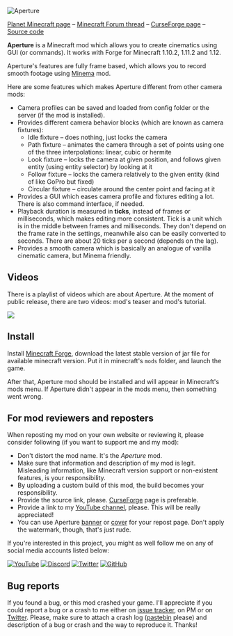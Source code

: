![Aperture](https://i.imgur.com/Wras78u.png)

[Planet Minecraft page](https://www.planetminecraft.com/mod/aperture-3978432/) – [Minecraft Forum thread](http://www.minecraftforum.net/forums/mapping-and-modding/minecraft-mods/2837982-aperture-an-advanced-camera-mod) – [CurseForge page](https://minecraft.curseforge.com/projects/aperture) – [Source code](https://github.com/mchorse/aperture) 

**Aperture** is a Minecraft mod which allows you to create cinematics using GUI (or commands). It works with Forge for Minecraft 1.10.2, 1.11.2 and 1.12. 

Aperture's features are fully frame based, which allows you to record smooth footage using [Minema](http://www.minecraftforum.net/forums/mapping-and-modding/minecraft-mods/2790594-minema-unofficial-the-smooth-movie-recorder) mod. 

Here are some features which makes Aperture different from other camera mods:

* Camera profiles can be saved and loaded from config folder or the server (if the mod is installed).
* Provides different camera behavior blocks (which are known as camera fixtures):
    * Idle fixture – does nothing, just locks the camera
    * Path fixture – animates the camera through a set of points using one of the three interpolations: linear, cubic or hermite
    * Look fixture – locks the camera at given position, and follows given entity (using entity selector) by looking at it
    * Follow fixture – locks the camera relatively to the given entity (kind of like GoPro but fixed)
    * Circular fixture – circulate around the center point and facing at it
* Provides a GUI which eases camera profile and fixtures editing a lot. There is also command interface, if needed.
* Playback duration is measured in **ticks**, instead of frames or milliseconds, which makes editing more consistent. Tick is a unit which is in the middle between frames and milliseconds. They don't depend on the frame rate in the settings, meanwhile also can be easily converted to seconds. There are about 20 ticks per a second (depends on the lag).
* Provides a smooth camera which is basically an analogue of vanilla cinematic camera, but Minema friendly.

## Videos

There is a playlist of videos which are about Aperture. At the moment of public release, there are two videos: mod's teaser and mod's tutorial.

<a href="https://youtu.be/36E5-HYoH5I?list=PL6UPd2Tj65nFLGMBqKaeKOPNp2HOO86Uw"><img src="https://img.youtube.com/vi/36E5-HYoH5I/0.jpg"></a> 

## Install

Install [Minecraft Forge](http://files.minecraftforge.net/), download the latest stable version of jar file for available minecraft version. Put it in minecraft's `mods` folder, and launch the game.

After that, Aperture mod should be installed and will appear in Minecraft's mods menu. If Aperture didn't appear in the mods menu, then something went wrong. 

## For mod reviewers and reposters

When reposting my mod on your own website or reviewing it, please consider following (if you want to support me and my mod):

* Don't distort the mod name. It's the *Aperture* mod.
* Make sure that information and description of my mod is legit. Misleading information, like Minecraft version support or non-existent features, is your responsibility.
* By uploading a custom build of this mod, the build becomes your responsibility.
* Provide the source link, please. [CurseForge](https://minecraft.curseforge.com/projects/aperture) page is preferable.
* Provide a link to my [YouTube channel](https://www.youtube.com/channel/UCWVDjAcecHHa8UrEWMRGI8w), please. This will be really appreciated! 
* You can use Aperture [banner](https://i.imgur.com/Wras78u.png) or [cover](https://i.imgur.com/rckGnn4.png) for your repost page. Don't apply the watermark, though, that's just rude.

If you're interested in this project, you might as well follow me on any of social media accounts listed below:

[![YouTube](http://i.imgur.com/yA4qam9.png)](https://www.youtube.com/channel/UCWVDjAcecHHa8UrEWMRGI8w) [![Discord](http://i.imgur.com/gI6JEpJ.png)](https://discord.gg/qfxrqUF) [![Twitter](http://i.imgur.com/6b8vHcX.png)](https://twitter.com/McHorsy) [![GitHub](http://i.imgur.com/DmTn1f1.png)](https://github.com/mchorse)  

## Bug reports

If you found a bug, or this mod crashed your game. I'll appreciate if you could report a bug or a crash to me either on [issue tracker](https://github.com/mchorse/aperture/issues/), on PM or on [Twitter](https://twitter.com/McHorsy). Please, make sure to attach a crash log ([pastebin](http://pastebin.com) please) and description of a bug or crash and the way to reproduce it. Thanks!